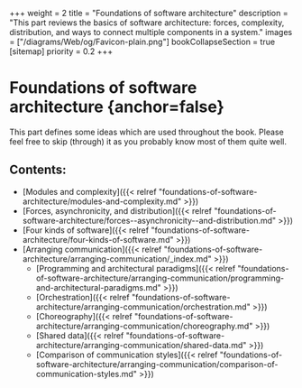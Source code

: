+++
weight = 2
title = "Foundations of software architecture"
description = "This part reviews the basics of software architecture: forces, complexity, distribution, and ways to connect multiple components in a system."
images = ["/diagrams/Web/og/Favicon-plain.png"]
bookCollapseSection = true
[sitemap]
  priority = 0.2
+++

# Foundations of software architecture {anchor=false}

This part defines some ideas which are used throughout the book\. Please feel free to skip \(through\) it as you probably know most of them quite well\.

## Contents:

<nav>

- [Modules and complexity]({{< relref "foundations-of-software-architecture/modules-and-complexity.md" >}})
- [Forces, asynchronicity, and distribution]({{< relref "foundations-of-software-architecture/forces--asynchronicity--and-distribution.md" >}})
- [Four kinds of software]({{< relref "foundations-of-software-architecture/four-kinds-of-software.md" >}})
- [Arranging communication]({{< relref "foundations-of-software-architecture/arranging-communication/_index.md" >}})
  - [Programming and architectural paradigms]({{< relref "foundations-of-software-architecture/arranging-communication/programming-and-architectural-paradigms.md" >}})
  - [Orchestration]({{< relref "foundations-of-software-architecture/arranging-communication/orchestration.md" >}})
  - [Choreography]({{< relref "foundations-of-software-architecture/arranging-communication/choreography.md" >}})
  - [Shared data]({{< relref "foundations-of-software-architecture/arranging-communication/shared-data.md" >}})
  - [Comparison of communication styles]({{< relref "foundations-of-software-architecture/arranging-communication/comparison-of-communication-styles.md" >}})

</nav>